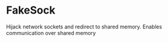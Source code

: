 # FakeSock
Hijack network sockets and redirect to shared memory. Enables communication over shared memory
